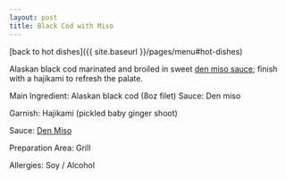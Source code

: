 ```yaml
---
layout: post
title: Black Cod with Miso
---
```


[back to hot dishes]({{ site.baseurl }}/pages/menu#hot-dishes)

Alaskan black cod marinated and broiled in sweet [den miso sauce](../sauces/den-miso.md); finish with a hajikami to refresh the palate.

Main Ingredient: Alaskan black cod (8oz filet) Sauce: Den miso

Garnish: Hajikami (pickled baby ginger shoot) 

Sauce: [Den Miso](../sauces/den-miso.md)

Preparation Area: Grill

Allergies: Soy / Alcohol